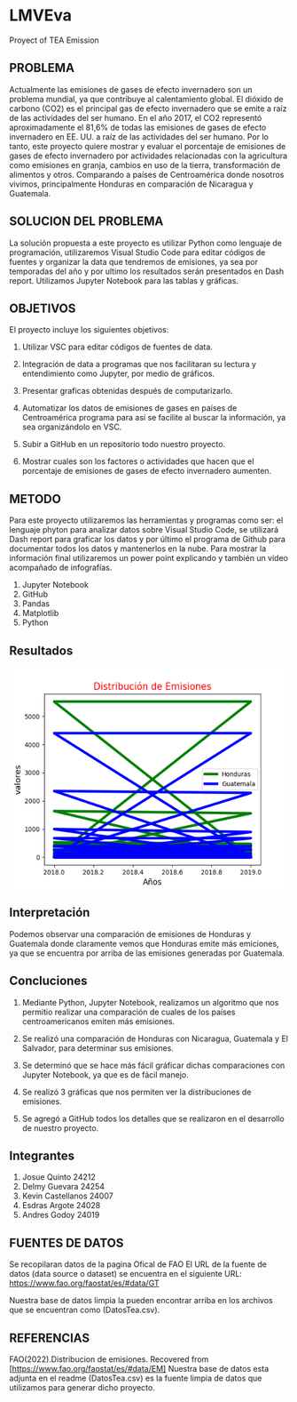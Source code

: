 # LMVEva
Proyect of TEA  Emission 

## PROBLEMA

Actualmente las emisiones de gases de efecto invernadero son un problema mundial, ya que contribuye al calentamiento global. El dióxido de carbono (CO2) es el principal gas de efecto invernadero que se emite a raíz de las actividades del ser humano. En el año 2017, el CO2 representó aproximadamente el 81,6% de todas las emisiones de gases de efecto invernadero en EE. UU. a raíz de las actividades del ser humano. Por lo tanto, este proyecto quiere mostrar y evaluar el porcentaje de emisiones de gases de efecto invernadero por actividades relacionadas con la agricultura como emisiones en granja, cambios en uso de la tierra, transformación de alimentos y otros. Comparando a países de Centroamérica donde nosotros vivimos, principalmente Honduras en comparación de Nicaragua y Guatemala.

## SOLUCION DEL PROBLEMA 

La solución propuesta a este proyecto es utilizar Python como lenguaje de programación, utilizaremos Visual Studio Code para editar códigos de fuentes y organizar la data que tendremos de emisiones, ya sea por temporadas del año y por ultimo los resultados serán presentados en Dash report. Utilizamos Jupyter Notebook para las tablas y gráficas. 

## OBJETIVOS

El proyecto incluye los siguientes objetivos:

1.	Utilizar VSC para editar códigos de fuentes de data. 

2.	Integración de data a programas que nos facilitaran su lectura y entendimiento como Jupyter, por medio de gráficos.

3.	Presentar graficas obtenidas después de computarizarlo. 

4.	Automatizar los datos de emisiones de gases en países de Centroamérica programa para así se facilite al buscar la información, ya sea organizándolo en VSC. 

5.	 Subir a GitHub en un repositorio todo nuestro proyecto. 

6.	Mostrar cuales son los factores o actividades que hacen que el porcentaje de emisiones de gases de efecto invernadero aumenten. 


## METODO

Para este proyecto utilizaremos las herramientas y programas como ser: el lenguaje phyton para analizar datos sobre Visual Studio Code, se utilizará Dash report para graficar los datos y por último el programa de Github para documentar todos los datos y mantenerlos en la nube. Para mostrar la información final utilizaremos un power point explicando y también un video    acompañado de infografías. 

1. Jupyter Notebook
2. GitHub
3. Pandas
4. Matplotlib
5. Python

## Resultados


<img height="400" src="https://github.com/delmyguevara/TEA-Gr-fica/blob/main/Gr%C3%A1ficaProyecto.png" align="middle">

## Interpretación

Podemos observar  una comparación de emisiones de Honduras y Guatemala donde claramente vemos que Honduras emite más emiciones, ya que se encuentra por arriba de las emisiones generadas por Guatemala.

## Concluciones

1. Mediante Python, Jupyter Notebook, realizamos un algoritmo que nos permitio realizar una comparación de cuales de los países centroamericanos emiten más emisiones.

2. Se realizó una comparación de Honduras con Nicaragua, Guatemala y El Salvador, para determinar sus emisiones.

3. Se determinó que se hace más fácil gráficar dichas comparaciones con Jupyter Notebook, ya que es de fácil manejo.

4. Se realizó 3 gráficas que nos permiten ver la distribuciones de emisiones.

5. Se agregó a GitHub todos los detalles que se realizaron en el desarrollo de nuestro proyecto.

## Integrantes 

1. Josue Quinto 24212
2. Delmy Guevara 24254
3. Kevin Castellanos 24007
4. Esdras Argote 24028
5. Andres Godoy 24019



## FUENTES DE DATOS 

Se recopilaran datos de la pagina Ofical de FAO 
El URL de la fuente de datos (data source o dataset) se encuentra en el siguiente URL: 
https://www.fao.org/faostat/es/#data/GT

Nuestra base de datos limpia la pueden encontrar arriba en los archivos que se encuentran como (DatosTea.csv).

## REFERENCIAS 

FAO(2022).Distribucion de emisiones. Recovered from [https://www.fao.org/faostat/es/#data/EM]
Nuestra base de datos esta adjunta en el readme (DatosTea.csv) es la fuente limpia de datos que utilizamos para generar dicho proyecto.

